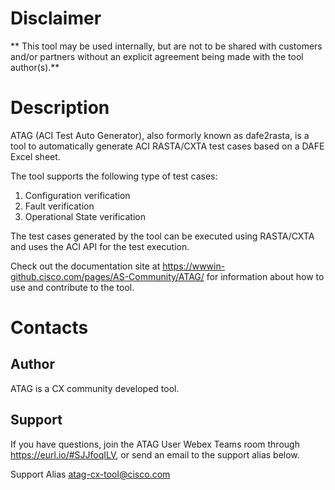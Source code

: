 # Disclaimer
** This tool may be used internally, but are not to be shared with customers and/or partners without an explicit agreement being made with the tool author(s).**

# Description
ATAG (ACI Test Auto Generator), also formorly known as dafe2rasta, is a tool to automatically generate ACI RASTA/CXTA test cases based on a DAFE Excel sheet.

The tool supports the following type of test cases:
1. Configuration verification
2. Fault verification
3. Operational State verification

The test cases generated by the tool can be executed using RASTA/CXTA and uses the ACI API for the test execution.

Check out the documentation site at <https://wwwin-github.cisco.com/pages/AS-Community/ATAG/> for information about how to use and contribute to the tool.

# Contacts
## Author
ATAG is a CX community developed tool.

## Support
If you have questions, join the ATAG User Webex Teams room through <https://eurl.io/#SJJfoqILV>, or send an email to the support alias below.

Support Alias <atag-cx-tool@cisco.com>
